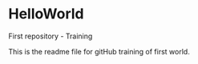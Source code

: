 # HelloWorld
First repository - Training


This is the readme file for gitHub training of first world.
